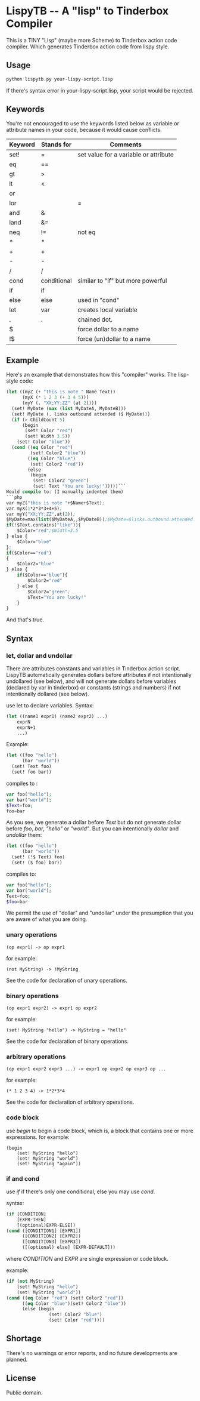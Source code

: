 # LispyTB -- A "lisp" to Tinderbox Compiler
This is a TINY "Lisp" (maybe more Scheme) to Tinderbox action code compiler. Which generates Tinderbox action code from lispy style.
## Usage
```bash
python lispytb.py your-lispy-script.lisp
```
If there's syntax error in your-lispy-script.lisp, your script would be rejected.
## Keywords
You're not encouraged to use the keywords listed below as variable or attribute names in your code, because it would cause conflicts.

| Keyword | Stands for | Comments |
| --- | --- | --- |
| set! | = | set value for a variable or attribute  |
| eq | == |  |
| gt | > |  |
| lt | < |  |
| or | | |   |
| lor | |= |   |
| and | & |  |
| land | &= |  |
| neq | != | not eq |
| * | * |  |
| + | + |  |
| - | - |  |
| / | / |  |
| cond | conditional | similar to "if" but more powerful  |
| if | if |   |
| else | else | used in "cond" |
| let | var | creates local variable |
| . | . | chained dot. |
| $ |   | force dollar to a name |
| !$ |   | force (un)dollar to a name |
## Example
Here's an example that demonstrates how this "compiler" works.
The lisp-style code:
```lisp
(let ((myZ (+ "this is note " Name Text))
      (myX (* 1 2 3 (+ 3 4 5)))
      (myY (. "XX;YY;ZZ" (at 2))))
  (set! MyDate (max (list MyDateA, MyDateB)))
  (set! MyDate (. links outbound attended ($ MyDate)))
  (if (> ChildCount 5)
      (begin
       (set! Color "red")
       (set! Width 3.5))
    (set! Color "blue"))
  (cond ((eq Color "red")
         (set! Color2 "blue"))
        ((eq Color "blue")
         (set! Color2 "red"))
        (else
         (begin
          (set! Color2 "green")
          (set! Text "You are lucky!")))))```
Would compile to: (I manually indented them)
```php
var myZ("this is note "+$Name+$Text);
var myX(1*2*3*3+4+5);
var myY("XX;YY;ZZ".at(2));
$MyDate=max(list($MyDateA,,$MyDateB));$MyDate=$links.outbound.attended.$MyDate;
if(!$Text.contains("like")){
    $Color="red";$Width=3.5
} else {
    $Color="blue"
};
if($Color=="red")
{
    $Color2="blue"
} else {
    if($Color=="blue"){
        $Color2="red"
    } else {
        $Color2="green";
        $Text="You are lucky!"
    }
}
```
And that's true.

## Syntax

### let, dollar and undollar
There are attributes constants and variables in Tinderbox action script. LispyTB automatically generates dollars before  attributes if not intentionally undollared (see below), and will not generate dollars before variables (declared by var in tinderbox) or constants (strings and numbers) if not intentionally dollared (see below).

use let to declare variables.
Syntax:
```lisp
(let ((name1 expr1) (name2 expr2) ...)
    exprN
    exprN+1
    ...)
```
Example:
```lisp
(let ((foo "hello")
      (bar "world"))
  (set! Text foo)
  (set! foo bar))
```
compiles to :
```php
var foo("hello");
var bar("world");
$Text=foo;
foo=bar
```
As you see, we generate a dollar before *Text* but do not generate dollar before *foo*, *bar*, *"hello"* or *"world"*.
But you can intentionally *dollar* and *undollar* them:
```lisp
(let ((foo "hello")
      (bar "world"))
  (set! (!$ Text) foo)
  (set! ($ foo) bar))
```
compiles to:
```php
var foo("hello");
var bar("world");
Text=foo;
$foo=bar
```
We permit the use of "dollar" and "undollar" under the presumption that you are aware of what you are doing.
### unary operations
```
(op expr1) -> op expr1
```
for example:
```
(not MyString) -> !MyString
```
See the code for declaration of unary operations.
### binary operations
```
(op expr1 expr2) -> expr1 op expr2
```
for example:
```
(set! MyString "hello") -> MyString = "hello"
```
See the code for declaration of binary operations.

### arbitrary operations
```
(op expr1 expr2 expr3 ...) -> expr1 op expr2 op expr3 op ...
```
for example:
```
(* 1 2 3 4) -> 1*2*3*4
```
See the code for declaration of arbitrary operations.

### code block
use *begin* to begin a code block, which is, a block that contains one or more expressions.
for example:
```
(begin 
    (set! MyString "hello")
    (set! MyString "world")
    (set! MyString "again"))
```
### if and cond
use *if* if there's only one conditional, else you may use *cond*.

syntax:
```lisp
(if [CONDITION]
    [EXPR-THEN]
    [(optional)EXPR-ELSE]) 
(cond ([CONDITION1] [EXPR1])
      ([CONDITION2] [EXPR2])
      ([CONDITION3] [EXPR3])
      ([(optional) else] [EXPR-DEFAULT]))
```
where *CONDITION* and *EXPR* are single expression or code block.

example:
```lisp
(if (not MyString)
    (set! MyString "hello")
    (set! MyString "world"))
(cond ((eq Color "red") (set! Color2 "red"))
      ((eq Color "blue")(set! Color2 "blue"))
      (else (begin
                (set! Color2 "blue")
                (set! Color "red"))))
```
## Shortage
There's no warnings or error reports, and no future developments are planned.
## License 
Public domain.


